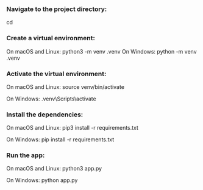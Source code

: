 ### Navigate to the project directory:

cd

### Create a virtual environment:

On macOS and Linux:
python3 -m venv .venv
On Windows:
python -m venv .venv

### Activate the virtual environment:

On macOS and Linux:
source venv/bin/activate

On Windows:
.venv\Scripts\activate

### Install the dependencies:

On macOS and Linux:
pip3 install -r requirements.txt

On Windows:
pip install -r requirements.txt

### Run the app:

On macOS and Linux:
python3 app.py

On Windows:
python app.py
